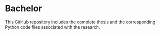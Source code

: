 # Bachelor
This GitHub repository includes the complete thesis and the corresponding Python code files associated with the research.
